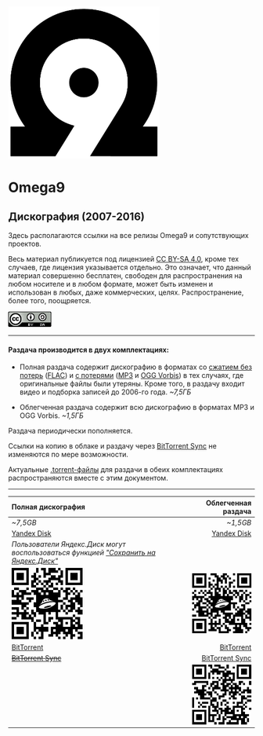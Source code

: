 ![](https://raw.githubusercontent.com/Omega9/Omega9.github.io/master/TheInstruction/images/LOGO_BLACK_310x310.png)

# Omega9
## Дискография (2007-2016)

Здесь располагаются ссылки на все релизы Omega9 и сопутствующих проектов.

Весь материал публикуется под лицензией [CC BY-SA 4.0][1], кроме тех случаев, где лицензия указывается отдельно. Это означает, что данный материал совершенно бесплатен, свободен для распространения на любом носителе и в любом формате, может быть изменен и использован в любых, даже коммерческих, целях. Распространение, более того, поощряется.

![](https://raw.githubusercontent.com/Omega9/Omega9.github.io/master/TheInstruction/images/CC_BY-SA_4.0.png "CC BY-SA 4.0")

-----
#### Раздача производится в двух комплектациях:

- Полная раздача содержит дискографию в форматах со [сжатием без потерь][2] ([FLAC][3]) и [с потерями][4] ([MP3][5] и [OGG Vorbis][6]) в тех случаях, где оригинальные файлы были утеряны. Кроме того, в раздачу входит видео и подборка записей до 2006-го года.
*~7,5ГБ*

- Облегченная раздача содержит всю дискографию в форматах MP3 и OGG Vorbis.
*~1,5ГБ*

Раздача периодически пополняется.

Ссылки на копию в облаке и раздачу через [BitTorrent Sync][7] не изменяются по мере возможности.

Актуальные [.torrent-файлы][8] для раздачи в обеих комплектациях распространяются вместе с этим документом.

-----
| **Полная дискография** | **Облегченная раздача** |
| :--------------------- | -----------------------:|
| *~7,5GB* | *~1,5GB* |
| [Yandex Disk][9] | [Yandex Disk][12] |
| *Пользователи Яндекс.Диск могут воспользоваться функцией ["Сохранить на Яндекс.Диск"][15]* |
| ![](https://raw.githubusercontent.com/Omega9/Omega9.github.io/master/TheInstruction/images/YaDisk_Full_QR.png) | ![](https://raw.githubusercontent.com/Omega9/Omega9.github.io/master/TheInstruction/images/YaDisk_Lite_QR.png) |
| [BitTorrent][10] | [BitTorrent][13] |
| ~~[BitTorrent Sync][11]~~ | [BitTorrent Sync][14] |
| | ![](https://raw.githubusercontent.com/Omega9/Omega9.github.io/master/TheInstruction/images/BTSync_Lite_QR.png) |

[1]: https://creativecommons.org/licenses/by-sa/4.0/
[2]: https://ru.wikipedia.org/wiki/Сжатие_без_потерь
[3]: https://ru.wikipedia.org/wiki/FLAC
[4]: https://ru.wikipedia.org/wiki/Сжатие_данных_с_потерями
[5]: https://ru.wikipedia.org/wiki/MP3
[6]: https://ru.wikipedia.org/wiki/Vorbis
[7]: https://ru.wikipedia.org/wiki/BitTorrent_Sync
[8]: https://ru.wikipedia.org/wiki/.torrent
[9]: https://yadi.sk/d/4sGQknzWKP5ej
[10]: ./torrents/Omega9_-_Discography_(2007-2016)_FULL.torrent
[11]: nothing
[12]: https://yadi.sk/d/_nuSJCMwriLh6
[13]: ./torrents/Omega9_-_Discography_(2007-2016)_LITE.torrent
[14]: https://link.getsync.com/#f=Omega9%20%28%2706-%2716%29%20%5BMP3%5D&sz=16E8&t=1&s=JB4HJY3OCNQLG2XIUEGP7OLDDQOLFTF5&i=CX5V5I4M475MM3KAJPPG3BQGF43TCZU5L&v=2.3
[15]: https://yandex.ru/support/disk/uploading.xml#upload-copy
